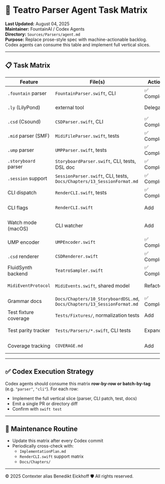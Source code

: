 # 🧩 Teatro Parser Agent Task Matrix

**Last Updated:** August 04, 2025  
**Maintainer:** FountainAI / Codex Agents  
**Directory:** `Sources/Parsers/agent.md`  
**Purpose:** Replace prose-style spec with machine-actionable backlog. Codex agents can consume this table and implement full vertical slices.

---

## 📋 Task Matrix

| Feature                | File(s)                                                                 | Action       | Status  | Blockers                    | Tags                 |
|------------------------|-------------------------------------------------------------------------|--------------|---------|-----------------------------|----------------------|
| `.fountain` parser     | `FountainParser.swift`, CLI                                             | ✅ Complete   | ✅ Done  | —                           | parser, cli, tested  |
| `.ly` (LilyPond)       | external tool                                                           | Delegate     | ✅ Done  | N/A                         | passthrough          |
| `.csd` (Csound)        | `CSDParser.swift`, CLI                                                 | ✅ Complete   | ✅ Done  | —                           | parser, csound      |
| `.mid` parser (SMF)    | `MidiFileParser.swift`, tests                                           | ✅ Complete   | ✅ Done  | —                           | parser, tested       |
| `.ump` parser          | `UMPParser.swift`, tests                                                | ✅ Complete   | ✅ Done  | —                           | parser, tested       |
| `.storyboard` parser   | `StoryboardParser.swift`, CLI, tests, DSL doc                           | ✅ Complete   | ✅ Done  | —                          | parser, dsl, cli     |
| `.session` support     | `SessionParser.swift`, CLI, tests, `Docs/Chapters/13_SessionFormat.md`  | ✅ Complete   | ✅ Done  | —                          | parser, container    |
| CLI dispatch           | `RenderCLI.swift`, tests                                                | ✅ Complete   | ✅ Done  | —                          | cli, tested        |
| CLI flags              | `RenderCLI.swift`                                                       | Add          | ⏳ TODO | `--force-format`, etc.      | cli, flags           |
| Watch mode (macOS)     | CLI watcher                                                             | Add          | ⏳ TODO | Add `DispatchSource` impl   | cli, watcher         |
| UMP encoder            | `UMPEncoder.swift`                                                      | ✅ Complete   | ✅ Done  | —                          | encoder, ump         |
| `.csd` renderer        | `CSDRenderer.swift`                                                     | ✅ Complete   | ✅ Done  | —                           | renderer, csound    |
| FluidSynth backend     | `TeatroSampler.swift`                                                   | ✅ Complete   | ✅ Done  | —                          | audio, output        |
| `MidiEventProtocol`    | `MidiEvents.swift`, shared model                                        | Refactor     | ⏳ TODO | Cross-parser normalization  | core, protocol       |
| Grammar docs           | `Docs/Chapters/10_StoryboardDSL.md`, `Docs/Chapters/13_SessionFormat.md` | ✅ Complete   | ✅ Done | —                         | docs, spec           |
| Test fixture coverage  | `Tests/Fixtures/`, normalization tests                                  | Add          | ⚠️ Partial | Need fixture MIDI           | tests, fixtures      |
| Test parity tracker    | `Tests/Parsers/*.swift`, CLI tests                                      | Expand       | ⏳ TODO | CLI outputs not verified    | tests, cli           |
| Coverage tracking      | `COVERAGE.md`                                                           | Add          | ✅ Done  | —                          | coverage, report     |

---

## ✅ Codex Execution Strategy

Codex agents should consume this matrix **row-by-row or batch-by-tag** (e.g. `"parser"`, `"cli"`). For each row:

- Implement the full vertical slice (parser, CLI patch, test, docs)
- Emit a single PR or directory diff
- Confirm with `swift test`

---

## 🔄 Maintenance Routine

- Update this matrix after every Codex commit
- Periodically cross-check with:
  - `ImplementationPlan.md`
  - `RenderCLI.swift` support matrix
  - `Docs/Chapters/`

---
© 2025 Contexter alias Benedikt Eickhoff 🛡️ All rights reserved.
